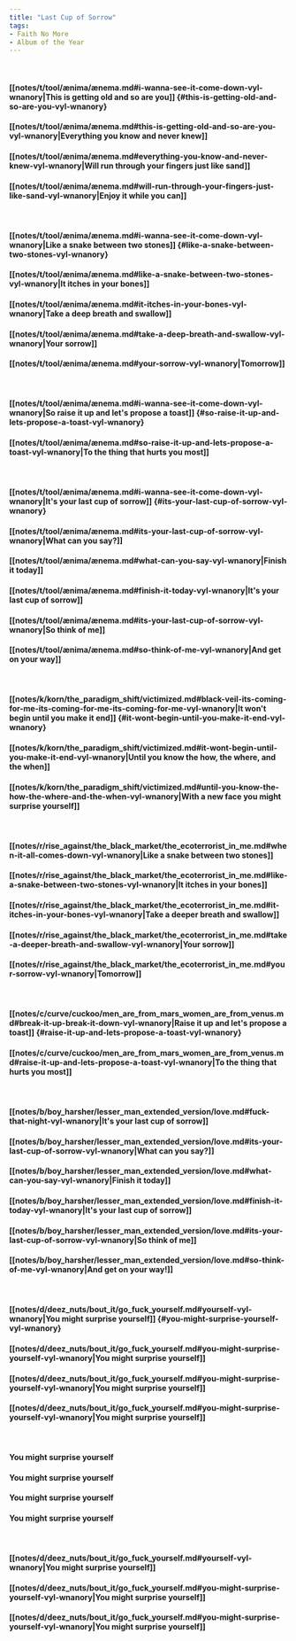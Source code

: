 ```yaml
---
title: "Last Cup of Sorrow"
tags:
- Faith No More
- Album of the Year
---
```

&nbsp;
#### [[notes/t/tool/ænima/ænema.md#i-wanna-see-it-come-down-vyl-wnanory|This is getting old and so are you]] {#this-is-getting-old-and-so-are-you-vyl-wnanory}
#### [[notes/t/tool/ænima/ænema.md#this-is-getting-old-and-so-are-you-vyl-wnanory|Everything you know and never knew]]
#### [[notes/t/tool/ænima/ænema.md#everything-you-know-and-never-knew-vyl-wnanory|Will run through your fingers just like sand]]
#### [[notes/t/tool/ænima/ænema.md#will-run-through-your-fingers-just-like-sand-vyl-wnanory|Enjoy it while you can]]
&nbsp;
#### [[notes/t/tool/ænima/ænema.md#i-wanna-see-it-come-down-vyl-wnanory|Like a snake between two stones]] {#like-a-snake-between-two-stones-vyl-wnanory}
#### [[notes/t/tool/ænima/ænema.md#like-a-snake-between-two-stones-vyl-wnanory|It itches in your bones]]
#### [[notes/t/tool/ænima/ænema.md#it-itches-in-your-bones-vyl-wnanory|Take a deep breath and swallow]]
#### [[notes/t/tool/ænima/ænema.md#take-a-deep-breath-and-swallow-vyl-wnanory|Your sorrow]]
#### [[notes/t/tool/ænima/ænema.md#your-sorrow-vyl-wnanory|Tomorrow]]
&nbsp;
#### [[notes/t/tool/ænima/ænema.md#i-wanna-see-it-come-down-vyl-wnanory|So raise it up and let's propose a toast]] {#so-raise-it-up-and-lets-propose-a-toast-vyl-wnanory}
#### [[notes/t/tool/ænima/ænema.md#so-raise-it-up-and-lets-propose-a-toast-vyl-wnanory|To the thing that hurts you most]]
&nbsp;
#### [[notes/t/tool/ænima/ænema.md#i-wanna-see-it-come-down-vyl-wnanory|It's your last cup of sorrow]] {#its-your-last-cup-of-sorrow-vyl-wnanory}
#### [[notes/t/tool/ænima/ænema.md#its-your-last-cup-of-sorrow-vyl-wnanory|What can you say?]]
#### [[notes/t/tool/ænima/ænema.md#what-can-you-say-vyl-wnanory|Finish it today]]
#### [[notes/t/tool/ænima/ænema.md#finish-it-today-vyl-wnanory|It's your last cup of sorrow]]
#### [[notes/t/tool/ænima/ænema.md#its-your-last-cup-of-sorrow-vyl-wnanory|So think of me]]
#### [[notes/t/tool/ænima/ænema.md#so-think-of-me-vyl-wnanory|And get on your way]]
&nbsp;
#### [[notes/k/korn/the_paradigm_shift/victimized.md#black-veil-its-coming-for-me-its-coming-for-me-its-coming-for-me-vyl-wnanory|It won't begin until you make it end]] {#it-wont-begin-until-you-make-it-end-vyl-wnanory}
#### [[notes/k/korn/the_paradigm_shift/victimized.md#it-wont-begin-until-you-make-it-end-vyl-wnanory|Until you know the how, the where, and the when]]
#### [[notes/k/korn/the_paradigm_shift/victimized.md#until-you-know-the-how-the-where-and-the-when-vyl-wnanory|With a new face you might surprise yourself]]
&nbsp;
#### [[notes/r/rise_against/the_black_market/the_ecoterrorist_in_me.md#when-it-all-comes-down-vyl-wnanory|Like a snake between two stones]]
#### [[notes/r/rise_against/the_black_market/the_ecoterrorist_in_me.md#like-a-snake-between-two-stones-vyl-wnanory|It itches in your bones]]
#### [[notes/r/rise_against/the_black_market/the_ecoterrorist_in_me.md#it-itches-in-your-bones-vyl-wnanory|Take a deeper breath and swallow]]
#### [[notes/r/rise_against/the_black_market/the_ecoterrorist_in_me.md#take-a-deeper-breath-and-swallow-vyl-wnanory|Your sorrow]]
#### [[notes/r/rise_against/the_black_market/the_ecoterrorist_in_me.md#your-sorrow-vyl-wnanory|Tomorrow]]
&nbsp;
#### [[notes/c/curve/cuckoo/men_are_from_mars_women_are_from_venus.md#break-it-up-break-it-down-vyl-wnanory|Raise it up and let's propose a toast]] {#raise-it-up-and-lets-propose-a-toast-vyl-wnanory}
#### [[notes/c/curve/cuckoo/men_are_from_mars_women_are_from_venus.md#raise-it-up-and-lets-propose-a-toast-vyl-wnanory|To the thing that hurts you most]]
&nbsp;
#### [[notes/b/boy_harsher/lesser_man_extended_version/love.md#fuck-that-night-vyl-wnanory|It's your last cup of sorrow]]
#### [[notes/b/boy_harsher/lesser_man_extended_version/love.md#its-your-last-cup-of-sorrow-vyl-wnanory|What can you say?]]
#### [[notes/b/boy_harsher/lesser_man_extended_version/love.md#what-can-you-say-vyl-wnanory|Finish it today]]
#### [[notes/b/boy_harsher/lesser_man_extended_version/love.md#finish-it-today-vyl-wnanory|It's your last cup of sorrow]]
#### [[notes/b/boy_harsher/lesser_man_extended_version/love.md#its-your-last-cup-of-sorrow-vyl-wnanory|So think of me]]
#### [[notes/b/boy_harsher/lesser_man_extended_version/love.md#so-think-of-me-vyl-wnanory|And get on your way!]]
&nbsp;
#### [[notes/d/deez_nuts/bout_it/go_fuck_yourself.md#yourself-vyl-wnanory|You might surprise yourself]] {#you-might-surprise-yourself-vyl-wnanory}
#### [[notes/d/deez_nuts/bout_it/go_fuck_yourself.md#you-might-surprise-yourself-vyl-wnanory|You might surprise yourself]]
#### [[notes/d/deez_nuts/bout_it/go_fuck_yourself.md#you-might-surprise-yourself-vyl-wnanory|You might surprise yourself]]
#### [[notes/d/deez_nuts/bout_it/go_fuck_yourself.md#you-might-surprise-yourself-vyl-wnanory|You might surprise yourself]]
&nbsp;
#### You might surprise yourself
#### You might surprise yourself
#### You might surprise yourself
#### You might surprise yourself
&nbsp;
#### [[notes/d/deez_nuts/bout_it/go_fuck_yourself.md#yourself-vyl-wnanory|You might surprise yourself]]
#### [[notes/d/deez_nuts/bout_it/go_fuck_yourself.md#you-might-surprise-yourself-vyl-wnanory|You might surprise yourself]]
#### [[notes/d/deez_nuts/bout_it/go_fuck_yourself.md#you-might-surprise-yourself-vyl-wnanory|You might surprise yourself]]
